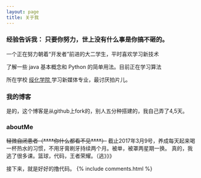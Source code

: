 ```yaml
---
layout: page
title: 关于我 
---
```


<h3>经验告诉我：
只要你努力，世上没有什么事是你搞不砸的。</h3>
<p>
一个正在努力朝着“开发者”前进的大二学生，平时喜欢学习新技术
<p>
了解一些 java 基本概念和 Python 的简单用法。目前正在学习算法

<p>

所在学校
<a target="_blank" href="http://wwww.shxy.net/"> 绥化学院 </a>
学习新媒体专业，最讨厌拍片儿。


<h3> 我的博客 </h3>  

<p>
是的，这个博客是从github上fork的，别人五分种搭建的，我自己弄了4,5天。
<p>

<h3>aboutMe</h3>
<p>
<s>轻微自闭患者（****你什么都看不见****）</s> 截止2017年3月9号，养成每天起来喝一杯热水的习惯，不用牙膏刷牙持续两个月。被单，被罩两星期一换。
真的，我逃了很多课。篮球，代码，王者荣耀。（逃》》》
<p>
接下来，就是好好的撸代码。
{% include comments.html %}



